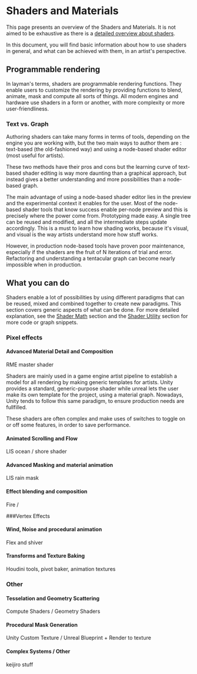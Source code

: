 # Shaders and Materials

This page presents an overview of the Shaders and Materials. It is not aimed to be exhaustive as there is a [detailed overview about shaders](../shaders/overview.md). 

In this document, you will find basic information about how to use shaders in general, and what can be achieved with them, in an artist's perspective.

## Programmable rendering

In layman's terms, shaders are programmable rendering functions. They enable users to customize the rendering by providing functions to blend, animate, mask and compute all sorts of things. All modern engines and hardware use shaders in a form or another, with more complexity or more user-friendliness. 

### Text vs. Graph

Authoring shaders can take many forms in terms of tools, depending on the engine you are working with, but the two main ways to author them are : text-based (the old-fashioned way) and using a node-based shader editor (most useful for artists).

These two methods have their pros and cons but the learning curve of text-based shader editing is way more daunting than a graphical approach, but instead gives a better understanding and more possibilities than a node-based graph.

The main advantage of using a node-based shader editor lies in the preview and the experimental context it enables for the user. Most of the node-based shader tools that know success enable per-node preview and this is precisely where the power come from. Prototyping made easy. A single tree can be reused and modified, and all the intermediate steps update accordingly. This is a must to learn how shading works, because it's visual, and visual is the way artists understand more how stuff works.

However, in production node-based tools have proven poor maintenance, especially if the shaders are the fruit of N iterations of trial and error. Refactoring and understanding a tentacular graph can become nearly impossible when in production.



## What you can do

Shaders enable a lot of possibilities by using different paradigms that can be reused, mixed and combined together to create new paradigms. This section covers generic aspects of what can be done. For more detailed explanation, see the [Shader Math](../shaders/math.md) section and the [Shader Utility](../shaders/utility.md) section for more code or graph snippets.

### Pixel effects

#### Advanced Material Detail and Composition

RME master shader

Shaders are mainly used in a game engine artist pipeline to establish a model for all rendering by making generic templates for artists. Unity provides a standard, generic-purpose shader while unreal lets the user make its own template for the project, using a material graph. Nowadays, Unity tends to follow this same paradigm, to ensure production needs are fullfilled.

These shaders are often complex and make uses of switches to toggle on or off some features, in order to save performance.

#### Animated Scrolling and Flow

LIS ocean / shore shader

#### Advanced Masking and material animation

LIS rain mask

#### Effect blending and composition

Fire / 

###Vertex Effects

#### Wind, Noise and procedural animation

Flex and shiver

#### Transforms and Texture Baking

Houdini tools, pivot baker, animation textures



### Other

#### Tesselation and Geometry Scattering

Compute Shaders / Geometry Shaders

#### Procedural Mask Generation

Unity Custom Texture / Unreal Blueprint + Render to texture

#### Complex Systems / Other

keijiro stuff

